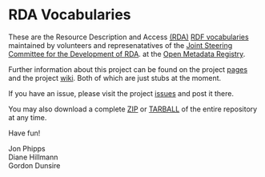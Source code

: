 # RDA Vocabularies

These are the Resource Description and Access [(RDA)](http://www.rdatoolkit.org/) [RDF vocabularies](http://en.wikipedia.org/wiki/Resource_Description_Framework#RDF_Vocabulary) maintained by volunteers and represenatatives of the [Joint Steering Committee for the Development of RDA](http://www.rda-jsc.org/). at the [Open Metadata Registry](http://metadataregistry.org).

Further information about this project can be found on the project [pages](http://rdvocab.github.com/RDA-Vocabularies/) 
and the project [wiki](https://github.com/RDVocab/RDA-Vocabularies/wiki). Both of which are just stubs at the moment.

If you have an issue, please visit the project [issues](https://github.com/RDVocab/RDA-Vocabularies/issues) 
and post it there.

You may also download a complete [ZIP](https://github.com/RDVocab/RDA-Vocabularies/zipball/master) or
[TARBALL](https://github.com/RDVocab/RDA-Vocabularies/tarball/master) of the entire repository at any time.

Have fun!

Jon Phipps   
Diane Hillmann   
Gordon Dunsire   

